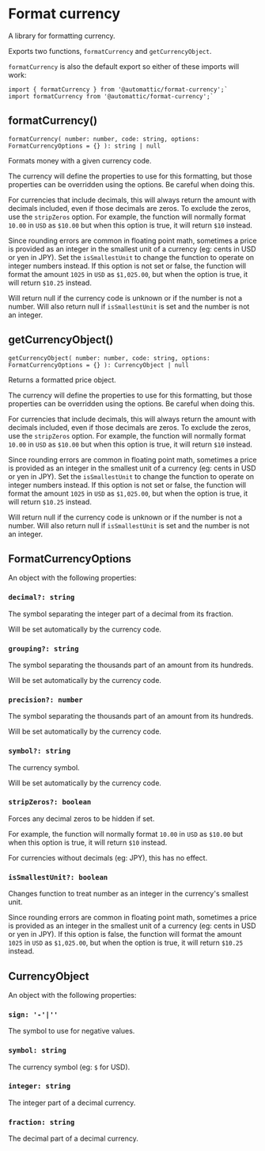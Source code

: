 # Format currency

A library for formatting currency.

Exports two functions, `formatCurrency` and `getCurrencyObject`.

`formatCurrency` is also the default export so either of these imports will work:

```
import { formatCurrency } from '@automattic/format-currency';`
import formatCurrency from '@automattic/format-currency';`
```

## formatCurrency()

`formatCurrency( number: number, code: string, options: FormatCurrencyOptions = {} ): string | null`

Formats money with a given currency code.

The currency will define the properties to use for this formatting, but those properties can be overridden using the options. Be careful when doing this.

For currencies that include decimals, this will always return the amount with decimals included, even if those decimals are zeros. To exclude the zeros, use the `stripZeros` option. For example, the function will normally format `10.00` in `USD` as `$10.00` but when this option is true, it will return `$10` instead.

Since rounding errors are common in floating point math, sometimes a price is provided as an integer in the smallest unit of a currency (eg: cents in USD or yen in JPY). Set the `isSmallestUnit` to change the function to operate on integer numbers instead. If this option is not set or false, the function will format the amount `1025` in `USD` as `$1,025.00`, but when the option is true, it will return `$10.25` instead.

Will return null if the currency code is unknown or if the number is not a number. Will also return null if `isSmallestUnit` is set and the number is not an integer.

## getCurrencyObject()

`getCurrencyObject( number: number, code: string, options: FormatCurrencyOptions = {} ): CurrencyObject | null`

Returns a formatted price object.

The currency will define the properties to use for this formatting, but those properties can be overridden using the options. Be careful when doing this.

For currencies that include decimals, this will always return the amount with decimals included, even if those decimals are zeros. To exclude the zeros, use the `stripZeros` option. For example, the function will normally format `10.00` in `USD` as `$10.00` but when this option is true, it will return `$10` instead.

Since rounding errors are common in floating point math, sometimes a price is provided as an integer in the smallest unit of a currency (eg: cents in USD or yen in JPY). Set the `isSmallestUnit` to change the function to operate on integer numbers instead. If this option is not set or false, the function will format the amount `1025` in `USD` as `$1,025.00`, but when the option is true, it will return `$10.25` instead.

Will return null if the currency code is unknown or if the number is not a number. Will also return null if `isSmallestUnit` is set and the number is not an integer.

## FormatCurrencyOptions

An object with the following properties:

### `decimal?: string`

The symbol separating the integer part of a decimal from its fraction.

Will be set automatically by the currency code.

### `grouping?: string`

The symbol separating the thousands part of an amount from its hundreds.

Will be set automatically by the currency code.

### `precision?: number`

The symbol separating the thousands part of an amount from its hundreds.

Will be set automatically by the currency code.

### `symbol?: string`

The currency symbol.

Will be set automatically by the currency code.

### `stripZeros?: boolean`

Forces any decimal zeros to be hidden if set.

For example, the function will normally format `10.00` in `USD` as `$10.00` but when this option is true, it will return `$10` instead.

For currencies without decimals (eg: JPY), this has no effect.

### `isSmallestUnit?: boolean`

Changes function to treat number as an integer in the currency's smallest unit.

Since rounding errors are common in floating point math, sometimes a price is provided as an integer in the smallest unit of a currency (eg: cents in USD or yen in JPY). If this option is false, the function will format the amount `1025` in `USD` as `$1,025.00`, but when the option is true, it will return `$10.25` instead.

## CurrencyObject

An object with the following properties:

### `sign: '-'|''`

The symbol to use for negative values.

### `symbol: string`

The currency symbol (eg: `$` for USD).

### `integer: string`

The integer part of a decimal currency.

### `fraction: string`

The decimal part of a decimal currency.

